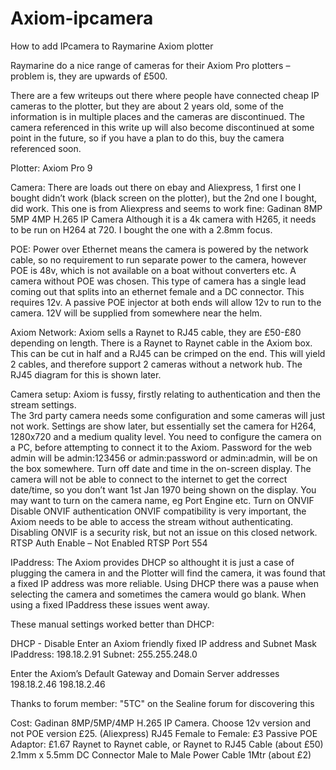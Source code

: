 # Axiom-ipcamera
How to add IPcamera to Raymarine Axiom plotter

Raymarine do a nice range of cameras for their Axiom Pro plotters – problem is, they are upwards of £500.

There are a few writeups out there where people have connected cheap IP cameras to the plotter, but they are about 2 years old, some of the information is in multiple places and the cameras are discontinued. The camera referenced in this write up will also become discontinued at some point in the future, so if you have a plan to do this, buy the camera referenced soon.

Plotter:
Axiom Pro 9

Camera:
There are loads out there on ebay and Aliexpress, 1 first one I bought didn’t work (black screen on the plotter), but the 2nd one I bought, did work.
This one is from Aliexpress and seems to work fine: Gadinan 8MP 5MP 4MP H.265 IP Camera
Although it is a 4k camera with H265, it needs to be run on H264 at 720.  I bought the one with a 2.8mm focus.

POE:
Power over Ethernet means the camera is powered by the network cable, so no requirement to run separate power to the camera, however POE is 48v, which is not available on a boat without converters etc.
A camera without POE was chosen. This type of camera has a single lead coming out that splits into an ethernet female and a DC connector. This requires 12v.
A passive POE injector at both ends will allow 12v to run to the camera. 12V will be supplied from somewhere near the helm.

Axiom Network:
Axiom sells a Raynet to RJ45 cable, they are £50-£80 depending on length.
There is a Raynet to Raynet cable in the Axiom box. This can be cut in half and a RJ45 can be crimped on the end. This will yield 2 cables, and therefore support 2 cameras without a network hub.
The RJ45 diagram for this is shown later.

Camera setup:
Axiom is fussy, firstly relating to authentication and then the stream settings.  
The 3rd party camera needs some configuration and some cameras will just not work.
Settings are show later, but essentially set the camera for H264, 1280x720 and a medium quality level.
You need to configure the camera on a PC, before attempting to connect it to the Axiom. 
Password for the web admin will be admin:123456 or admin:password or admin:admin, will be on the box somewhere.
Turn off date and time in the on-screen display. The camera will not be able to connect to the internet to get the correct date/time, so you don’t want 1st Jan 1970 being shown on the display.
You may want to turn on the camera name, eg Port Engine etc.
Turn on ONVIF
Disable ONVIF authentication
ONVIF compatibility is very important, the Axiom needs to be able to access the stream without authenticating. Disabling ONVIF is a security risk, but not an issue on this closed network.
RTSP Auth Enable – Not Enabled
RTSP Port 554

IPaddress:
The Axiom provides DHCP so althought it is just a case of plugging the camera in and the Plotter will find the camera, it was found that a fixed IP address was more reliable.
Using DHCP there was a pause when selecting the camera and sometimes the camera would go blank. When using a fixed IPaddress these issues went away.

These manual settings worked better than DHCP:

DHCP - Disable
Enter an Axiom friendly fixed IP address and Subnet Mask
IPaddress: 198.18.2.91
Subnet: 255.255.248.0

Enter the Axiom’s Default Gateway and Domain Server addresses
198.18.2.46
198.18.2.46

Thanks to forum member: "5TC" on the Sealine forum for discovering this

Cost:
Gadinan 8MP/5MP/4MP H.265 IP Camera. Choose 12v version and not POE version £25. (Aliexpress)
RJ45 Female to Female: £3
Passive POE Adaptor: £1.67
Raynet to Raynet cable, or Raynet to RJ45 Cable (about £50)
2.1mm x 5.5mm DC Connector Male to Male Power Cable 1Mtr (about £2)
